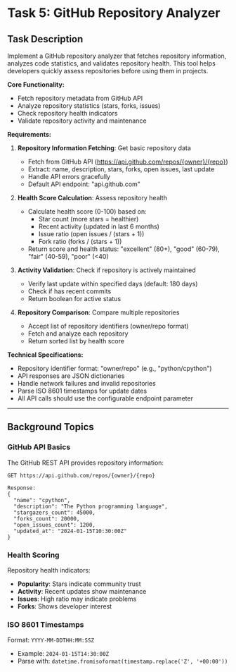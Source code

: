 # Task 5: GitHub Repository Analyzer

## Task Description

Implement a GitHub repository analyzer that fetches repository information, analyzes code statistics, and validates repository health. This tool helps developers quickly assess repositories before using them in projects.

**Core Functionality:**
- Fetch repository metadata from GitHub API
- Analyze repository statistics (stars, forks, issues)
- Check repository health indicators
- Validate repository activity and maintenance

**Requirements:**

1. **Repository Information Fetching**: Get basic repository data
   - Fetch from GitHub API (https://api.github.com/repos/{owner}/{repo})
   - Extract: name, description, stars, forks, open issues, last update
   - Handle API errors gracefully
   - Default API endpoint: "api.github.com"

2. **Health Score Calculation**: Assess repository health
   - Calculate health score (0-100) based on:
     - Star count (more stars = healthier)
     - Recent activity (updated in last 6 months)
     - Issue ratio (open issues / (stars + 1))
     - Fork ratio (forks / (stars + 1))
   - Return score and health status: "excellent" (80+), "good" (60-79), "fair" (40-59), "poor" (<40)

3. **Activity Validation**: Check if repository is actively maintained
   - Verify last update within specified days (default: 180 days)
   - Check if has recent commits
   - Return boolean for active status

4. **Repository Comparison**: Compare multiple repositories
   - Accept list of repository identifiers (owner/repo format)
   - Fetch and analyze each repository
   - Return sorted list by health score

**Technical Specifications:**
- Repository identifier format: "owner/repo" (e.g., "python/cpython")
- API responses are JSON dictionaries
- Handle network failures and invalid repositories
- Parse ISO 8601 timestamps for update dates
- All API calls should use the configurable endpoint parameter

---

## Background Topics

### GitHub API Basics

The GitHub REST API provides repository information:
```
GET https://api.github.com/repos/{owner}/{repo}

Response:
{
  "name": "cpython",
  "description": "The Python programming language",
  "stargazers_count": 45000,
  "forks_count": 20000,
  "open_issues_count": 1200,
  "updated_at": "2024-01-15T10:30:00Z"
}
```

### Health Scoring

Repository health indicators:
- **Popularity**: Stars indicate community trust
- **Activity**: Recent updates show maintenance
- **Issues**: High ratio may indicate problems
- **Forks**: Shows developer interest

### ISO 8601 Timestamps

Format: `YYYY-MM-DDTHH:MM:SSZ`
- Example: `2024-01-15T14:30:00Z`
- Parse with: `datetime.fromisoformat(timestamp.replace('Z', '+00:00'))`
